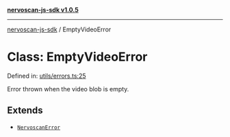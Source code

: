 [**nervoscan-js-sdk v1.0.5**](../README.md)

***

[nervoscan-js-sdk](../globals.md) / EmptyVideoError

# Class: EmptyVideoError

Defined in: [utils/errors.ts:25](https://github.com/nervotec/nervoscan-js/blob/a3e202b0aed347d51c982d0e67d7d962d141bec3/src/api/utils/errors.ts#L25)

Error thrown when the video blob is empty.

## Extends

- [`NervoscanError`](NervoscanError.md)
